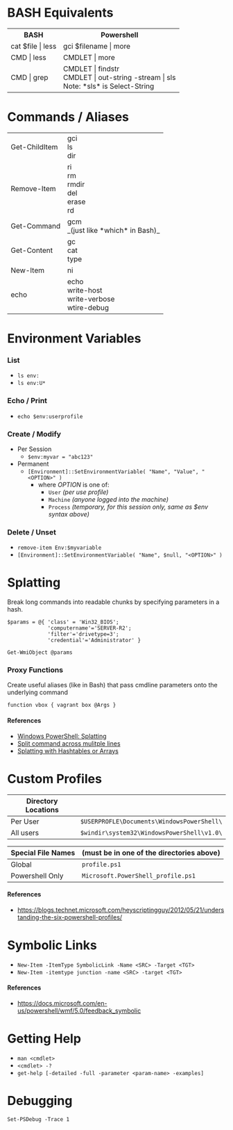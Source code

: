 # BASH Equivalents
<table>
<tr><th>BASH</th>
    <th>Powershell</th>
</tr>
<tr>
    <td>cat $file | less</td>
    <td>gci $filename | more</td>
</tr>
<tr>
    <td>CMD | less</td>
    <td>CMDLET | more</td>
</tr>
<tr>
    <td>CMD | grep</td>
    <td>CMDLET | findstr<br/>
        CMDLET | out-string -stream | sls<br/>
        Note: *sls* is Select-String
    </td>
</tr>
</table>


# Commands / Aliases
<table>
<tr>
    <td>Get-ChildItem</td>
    <td>gci<br/>
        ls<br/>
        dir
    </td>
</tr>
<tr>
    <td>Remove-Item</td>
    <td>ri<br/>
        rm<br/>
        rmdir<br/>
        del<br/>
        erase<br/>
        rd<br/>
    </td>
</tr>
<tr>
    <td>Get-Command</td> <td>gcm<br/>
                             _(just like *which* in Bash)_
                         </td>
</tr>
<tr>
    <td>Get-Content</td> <td>gc<br/>
                             cat<br/>
                             type
                         </td>
</tr>
<tr>
    <td>New-Item</td> <td>ni</td>
</tr>
<tr>
    <td>echo</td><td>echo<br/>
                     write-host<br/>
                     write-verbose<br/>
                     wtire-debug<br/>
                 </td>
</tr>
</table>

# Environment Variables
### List
- `ls env:`
- `ls env:U*`
### Echo / Print
- `echo $env:userprofile`
### Create / Modify
- Per Session
  - `$env:myvar = "abc123"`
- Permanent
  - `[Environment]::SetEnvironmentVariable( "Name", "Value", "<OPTION>" )`
    - where *OPTION* is one of:
      - `User` _(per use profile)_
      - `Machine` _(anyone logged into the machine)_
      - `Process` _(temporary, for this session only, same as *$env* syntax above)_
### Delete / Unset
- `remove-item Env:$myvariable`
- `[Environment]::SetEnvironmentVariable( "Name", $null, "<OPTION>" )`

# Splatting
Break long commands into readable chunks by specifying parameters in a hash.
```
$params = @{ 'class' = 'Win32_BIOS';
             'computername'='SERVER-R2';
             'filter'='drivetype=3';
             'credential'='Administrator' }

Get-WmiObject @params
```
### Proxy Functions
Create useful aliases (like in Bash) that pass cmdline parameters onto the underlying command
```
function vbox { vagrant box @Args }
```
#### References
- [Windows PowerShell: Splatting](https://technet.microsoft.com/en-us/library/gg675931.aspx)
- [Split command across mulitple lines](https://stackoverflow.com/questions/2608144/how-to-split-long-commands-over-multiple-lines-in-powershell)
- [Splatting with Hashtables or Arrays](https://docs.microsoft.com/en-us/powershell/module/microsoft.powershell.core/about/about_splatting?view=powershell-5.1&viewFallbackFrom=powershell-Microsoft.PowerShell.Core)

# Custom Profiles
| Directory Locations | |
| --- | --- |
| Per User  | `$USERPROFLE\Documents\WindowsPowerShell\` |
| All users | `$windir\system32\WindowsPowerShell\v1.0\` |

| Special File Names | (must be in one of the directories above) |
| --- | --- |
| Global | `profile.ps1` |
| Powershell Only | `Microsoft.PowerShell_profile.ps1` |

#### References
- https://blogs.technet.microsoft.com/heyscriptingguy/2012/05/21/understanding-the-six-powershell-profiles/

# Symbolic Links
- `New-Item -ItemType SymbolicLink -Name <SRC> -Target <TGT>`
- `New-Item -itemtype junction -name <SRC> -target <TGT>`

#### References
- https://docs.microsoft.com/en-us/powershell/wmf/5.0/feedback_symbolic

# Getting Help
- `man <cmdlet>`
- `<cmdlet> -?`
- `get-help [-detailed -full -parameter <param-name> -examples]`

# Debugging
```Set-PSDebug -Trace 1```
